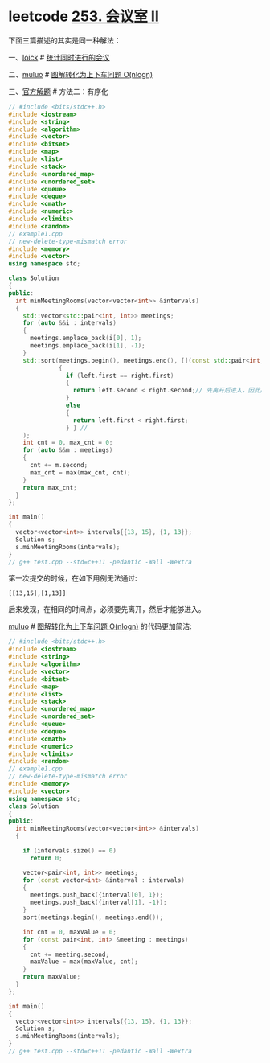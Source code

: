 # leetcode [253. 会议室 II](https://leetcode.cn/problems/meeting-rooms-ii/) 

下面三篇描述的其实是同一种解法：

一、[loick](https://leetcode.cn/u/loick/) # [统计同时进行的会议](https://leetcode.cn/problems/meeting-rooms-ii/solution/tong-ji-tong-shi-jin-xing-de-hui-yi-by-loick/)

二、[muluo](https://leetcode.cn/u/muluo-2/) # [图解转化为上下车问题 O(nlogn)](https://leetcode.cn/problems/meeting-rooms-ii/solution/tu-jie-zhuan-hua-wei-shang-xia-che-wen-t-uy2q/) 

三、[官方解题](https://leetcode.cn/problems/meeting-rooms-ii/solution/hui-yi-shi-ii-by-leetcode/) # 方法二：有序化





```c++
// #include <bits/stdc++.h>
#include <iostream>
#include <string>
#include <algorithm>
#include <vector>
#include <bitset>
#include <map>
#include <list>
#include <stack>
#include <unordered_map>
#include <unordered_set>
#include <queue>
#include <deque>
#include <cmath>
#include <numeric>
#include <climits>
#include <random>
// example1.cpp
// new-delete-type-mismatch error
#include <memory>
#include <vector>
using namespace std;

class Solution
{
public:
  int minMeetingRooms(vector<vector<int>> &intervals)
  {
    std::vector<std::pair<int, int>> meetings;
    for (auto &&i : intervals)
    {
      meetings.emplace_back(i[0], 1);
      meetings.emplace_back(i[1], -1);
    }
    std::sort(meetings.begin(), meetings.end(), [](const std::pair<int, int> &left, const std::pair<int, int> &right)
              {
                if (left.first == right.first) 
                {
                  return left.second < right.second;// 先离开后进入，因此离开要排在进入前面
                }
                else
                {
                  return left.first < right.first;
                } } //
    );
    int cnt = 0, max_cnt = 0;
    for (auto &&m : meetings)
    {
      cnt += m.second;
      max_cnt = max(max_cnt, cnt);
    }
    return max_cnt;
  }
};

int main()
{
  vector<vector<int>> intervals{{13, 15}, {1, 13}};
  Solution s;
  s.minMeetingRooms(intervals);
}
// g++ test.cpp --std=c++11 -pedantic -Wall -Wextra

```

第一次提交的时候，在如下用例无法通过:

```
[[13,15],[1,13]]
```

后来发现，在相同的时间点，必须要先离开，然后才能够进入。



[muluo](https://leetcode.cn/u/muluo-2/) # [图解转化为上下车问题 O(nlogn)](https://leetcode.cn/problems/meeting-rooms-ii/solution/tu-jie-zhuan-hua-wei-shang-xia-che-wen-t-uy2q/)  的代码更加简洁:

```c++
// #include <bits/stdc++.h>
#include <iostream>
#include <string>
#include <algorithm>
#include <vector>
#include <bitset>
#include <map>
#include <list>
#include <stack>
#include <unordered_map>
#include <unordered_set>
#include <queue>
#include <deque>
#include <cmath>
#include <numeric>
#include <climits>
#include <random>
// example1.cpp
// new-delete-type-mismatch error
#include <memory>
#include <vector>
using namespace std;
class Solution
{
public:
  int minMeetingRooms(vector<vector<int>> &intervals)
  {

    if (intervals.size() == 0)
      return 0;

    vector<pair<int, int>> meetings;
    for (const vector<int> &interval : intervals)
    {
      meetings.push_back({interval[0], 1});
      meetings.push_back({interval[1], -1});
    }
    sort(meetings.begin(), meetings.end());

    int cnt = 0, maxValue = 0;
    for (const pair<int, int> &meeting : meetings)
    {
      cnt += meeting.second;
      maxValue = max(maxValue, cnt);
    }
    return maxValue;
  }
};

int main()
{
  vector<vector<int>> intervals{{13, 15}, {1, 13}};
  Solution s;
  s.minMeetingRooms(intervals);
}
// g++ test.cpp --std=c++11 -pedantic -Wall -Wextra

```

